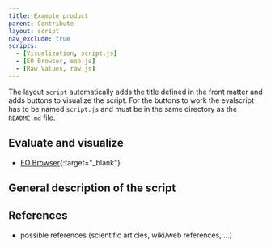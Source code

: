 ```yaml
---
title: Example product
parent: Contribute
layout: script
nav_exclude: true
scripts:
  - [Visualization, script.js]
  - [EO Browser, eob.js]
  - [Raw Values, raw.js]
---
```


The layout `script` automatically adds the title defined in the front matter and adds buttons to visualize the script. For the buttons to work the evalscript has to be named `script.js` and must be in the same directory as the `README.md` file.

## Evaluate and visualize

- [EO Browser](https://apps.sentinel-hub.com/eo-browser/#lat=41.9&lng=12.5&zoom=10&datasource=Sentinel-2%20L1C&time=2017-10-08&preset=CUSTOM&layers=B01,B02,B03&evalscripturl=https://raw.githubusercontent.com/sentinel-hub/customScripts/master/example/script.js){:target="\_blank"}

## General description of the script

## References

- possible references (scientific articles, wiki/web references, ...)
